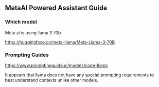 ## MetaAI Powered Assistant Guide

### Which model
Meta.ai is using llama 3 70b

https://huggingface.co/meta-llama/Meta-Llama-3-70B

### Prompting Guides

https://www.promptingguide.ai/models/code-llama

It appears that llama does not have any special prompting requirements to best understand contexts unlike other models.